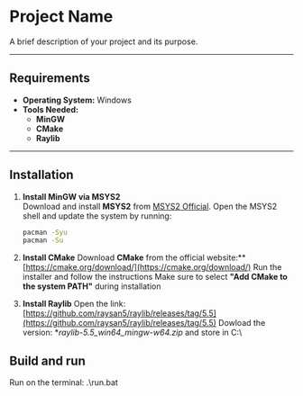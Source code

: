 # Project Name

A brief description of your project and its purpose.

---

## Requirements

- **Operating System:** Windows
- **Tools Needed:**
  - **MinGW** 
  - **CMake** 
  - **Raylib** 

---

## Installation

1. **Install MinGW via MSYS2**  
   Download and install **MSYS2** from [MSYS2 Official](https://www.msys2.org/). Open the MSYS2 shell and update the system by running:
   ```bash
   pacman -Syu
   pacman -Su

2. **Install CMake**
  Download **CMake** from the official website:** [https://cmake.org/download/](https://cmake.org/download/)
  Run the installer and follow the instructions
  Make sure to select **"Add CMake to the system PATH"** during installation

3. **Install Raylib**
   Open the link: [https://github.com/raysan5/raylib/releases/tag/5.5](https://github.com/raysan5/raylib/releases/tag/5.5)
   Dowload the version: **raylib-5.5_win64_mingw-w64.zip* and store in C:\

## Build and run

  Run on the terminal:
  .\run.bat
   
